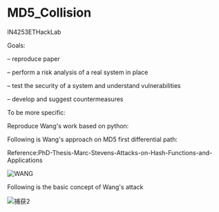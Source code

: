 # MD5_Collision
IN4253ETHackLab


Goals:

– reproduce paper

– perform a risk analysis of a real system in place

– test the security of a system and understand vulnerabilities

– develop and suggest countermeasures

To be more specific:

Reproduce Wang's work based on python:

Following is Wang's approach on MD5 first differential path:

Reference:PhD-Thesis-Marc-Stevens-Attacks-on-Hash-Functions-and-Applications

![WANG](https://user-images.githubusercontent.com/79078851/109712555-74d48280-7ba0-11eb-9e2e-b753abfcbf09.PNG)

Following is the basic concept of Wang's attack

![捕获2](https://user-images.githubusercontent.com/79078851/109721741-0a294400-7bac-11eb-806b-cd497c882cd7.PNG)
